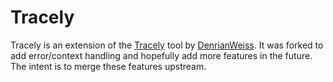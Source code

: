 # Tracely

Tracely is an extension of the [Tracely](https://github.com/DenrianWeiss/tracely) tool by [DenrianWeiss](https://github.com/DenrianWeiss). It was forked to add error/context handling and hopefully add more features in the future. The intent is to merge these features upstream.


